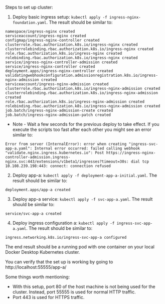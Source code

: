 Steps to set up cluster:

1. Deploy basic ingress setup: `kubectl apply -f ingress-nginx-foundation.yaml`. The result should be similar to:
```
namespace/ingress-nginx created
serviceaccount/ingress-nginx created
configmap/ingress-nginx-controller created
clusterrole.rbac.authorization.k8s.io/ingress-nginx created
clusterrolebinding.rbac.authorization.k8s.io/ingress-nginx created
role.rbac.authorization.k8s.io/ingress-nginx created
rolebinding.rbac.authorization.k8s.io/ingress-nginx created
service/ingress-nginx-controller-admission created
service/ingress-nginx-controller created
deployment.apps/ingress-nginx-controller created
validatingwebhookconfiguration.admissionregistration.k8s.io/ingress-nginx-admission created
serviceaccount/ingress-nginx-admission created
clusterrole.rbac.authorization.k8s.io/ingress-nginx-admission created
clusterrolebinding.rbac.authorization.k8s.io/ingress-nginx-admission created
role.rbac.authorization.k8s.io/ingress-nginx-admission created
rolebinding.rbac.authorization.k8s.io/ingress-nginx-admission created
job.batch/ingress-nginx-admission-create created
job.batch/ingress-nginx-admission-patch created
```
- Note - Wait a few seconds for the previous deploy to take effect. If you execute the scripts too fast after each other you might see an error similar to:
```
Error from server (InternalError): error when creating "ingress-svc-app-a.yaml": Internal error occurred: failed calling webhook "validate.nginx.ingress.kubernetes.io": Post https://ingress-nginx-controller-admission.ingress-nginx.svc:443/extensions/v1beta1/ingresses?timeout=30s: dial tcp 10.108.239.198:443: connect: connection refused
```
2. Deploy app-a: `kubectl apply -f deployment-app-a-initial.yaml`. The result should be similar to:
```
deployment.apps/app-a created
```
3. Deploy app-a service: `kubectl apply -f svc-app-a.yaml`. The result should be similar to:
```
service/svc-app-a created
```
4. Deploy ingress configuration a: `kubectl apply -f ingress-svc-app-a.yaml`. The result should be similar to:
```
ingress.networking.k8s.io/ingress-svc-app-a configured
```

The end result should be a running pod with one container on your local Docker Desktop Kubernetes cluster.

You can verify that the set up is working by going to http://localhost:55555/app-a/

Some things worth mentioning:
- With this setup, port 80 of the host machine is not being used for the cluster. Instead, port 55555 is used for normal HTTP traffic.
- Port 443 is used for HTTPS traffic.

